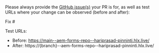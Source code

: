 Please always provide the [GitHub issue(s)](../issues) your PR is for, as well as test URLs where your change can be observed (before and after):

Fix #<gh-issue-id>

Test URLs:
- Before: https://main--aem-forms-repo--hariprasad-pinninti.hlx.live/
- After: https://{branch}--aem-forms-repo--hariprasad-pinninti.hlx.live/
